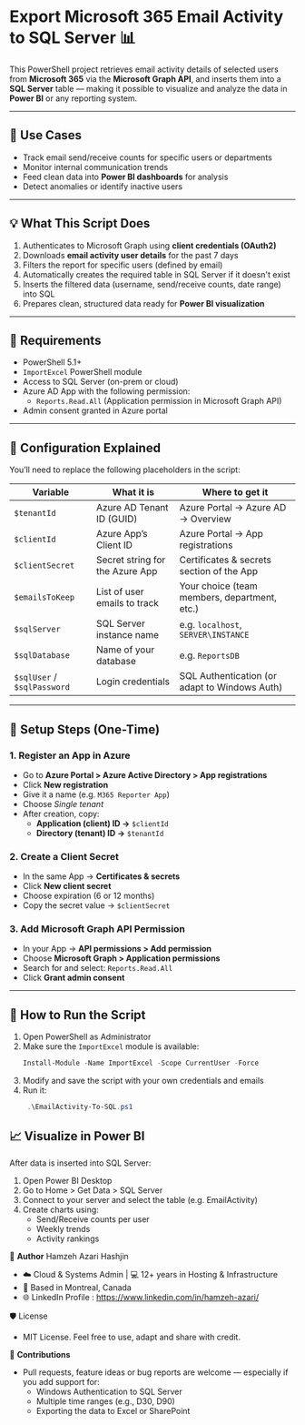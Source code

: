 # Export Microsoft 365 Email Activity to SQL Server 📊

This PowerShell project retrieves email activity details of selected users from **Microsoft 365** via the **Microsoft Graph API**, and inserts them into a **SQL Server** table — making it possible to visualize and analyze the data in **Power BI** or any reporting system.

---

## 🔧 Use Cases

- Track email send/receive counts for specific users or departments
- Monitor internal communication trends
- Feed clean data into **Power BI dashboards** for analysis
- Detect anomalies or identify inactive users

---

## 💡 What This Script Does

1. Authenticates to Microsoft Graph using **client credentials (OAuth2)**  
2. Downloads **email activity user details** for the past 7 days  
3. Filters the report for specific users (defined by email)  
4. Automatically creates the required table in SQL Server if it doesn't exist  
5. Inserts the filtered data (username, send/receive counts, date range) into SQL  
6. Prepares clean, structured data ready for **Power BI visualization**

---

## 📌 Requirements

- PowerShell 5.1+
- `ImportExcel` PowerShell module  
- Access to SQL Server (on-prem or cloud)
- Azure AD App with the following permission:
  - `Reports.Read.All` (Application permission in Microsoft Graph API)
- Admin consent granted in Azure portal

---

## 🔐 Configuration Explained

You’ll need to replace the following placeholders in the script:

| Variable          | What it is | Where to get it |
|------------------|------------|-----------------|
| `$tenantId`      | Azure AD Tenant ID (GUID) | Azure Portal → Azure AD → Overview |
| `$clientId`      | Azure App’s Client ID | Azure Portal → App registrations |
| `$clientSecret`  | Secret string for the Azure App | Certificates & secrets section of the App |
| `$emailsToKeep`  | List of user emails to track | Your choice (team members, department, etc.) |
| `$sqlServer`     | SQL Server instance name | e.g. `localhost`, `SERVER\INSTANCE` |
| `$sqlDatabase`   | Name of your database | e.g. `ReportsDB` |
| `$sqlUser` / `$sqlPassword` | Login credentials | SQL Authentication (or adapt to Windows Auth) |

---

## 🧭 Setup Steps (One-Time)

### 1. Register an App in Azure
- Go to **Azure Portal > Azure Active Directory > App registrations**
- Click **New registration**
- Give it a name (e.g. `M365 Reporter App`)
- Choose *Single tenant*
- After creation, copy:
  - **Application (client) ID →** `$clientId`
  - **Directory (tenant) ID →** `$tenantId`

### 2. Create a Client Secret
- In the same App → **Certificates & secrets**
- Click **New client secret**
- Choose expiration (6 or 12 months)
- Copy the secret value → `$clientSecret`

### 3. Add Microsoft Graph API Permission
- In your App → **API permissions > Add permission**
- Choose **Microsoft Graph > Application permissions**
- Search for and select: `Reports.Read.All`
- Click **Grant admin consent**

---

## 🚀 How to Run the Script

1. Open PowerShell as Administrator  
2. Make sure the `ImportExcel` module is available:
   ```powershell
   Install-Module -Name ImportExcel -Scope CurrentUser -Force
3. Modify and save the script with your own credentials and emails
4. Run it:
   ```powershell
    .\EmailActivity-To-SQL.ps1

## 📈 Visualize in Power BI

After data is inserted into SQL Server:

1. Open Power BI Desktop
2. Go to Home > Get Data > SQL Server
3. Connect to your server and select the table (e.g. EmailActivity)
4. Create charts using:
   - Send/Receive counts per user
   - Weekly trends
   - Activity rankings

📌 **Author**
Hamzeh Azari Hashjin
- ☁️ Cloud & Systems Admin | 💻 12+ years in Hosting & Infrastructure
- 📍 Based in Montreal, Canada
- 🌐 LinkedIn Profile : https://www.linkedin.com/in/hamzeh-azari/

🛡️ License
- MIT License. Feel free to use, adapt and share with credit.

🤝 **Contributions**
+ Pull requests, feature ideas or bug reports are welcome — especially if you add support for:
  - Windows Authentication to SQL Server
  - Multiple time ranges (e.g., D30, D90)
  - Exporting the data to Excel or SharePoint


